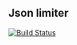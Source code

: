 ## Json limiter
[![Build Status](https://travis-ci.org/AngrySoilder/json-justify.svg?branch=master)](https://travis-ci.org/AngrySoilder/json-justify)